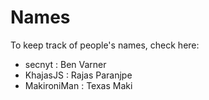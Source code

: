 # Names

To keep track of people's names, check here:

- secnyt : Ben Varner
- KhajasJS : Rajas Paranjpe
- MakironiMan : Texas Maki
